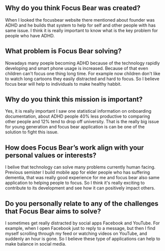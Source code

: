 ## Why do you think Focus Bear was created?
When I looked the focusbear website there mentioned about founder was ADHD and he builds that system to help for self and other people with has same issue. I think it is really important to know what is the key problem for people who have ADHD.
## What problem is Focus Bear solving?
Nowadays many poeple becoming ADHD because of the technology rapidly developing and smart phone usage is increased. Because of that even children can't focus one thing long time. For example now children don't like to watch long cartoons they easily distracted and hard to focus. So I believe focus bear will help to individuals to make healthy habbit. 
## Why do you think this mission is important?
Yes, it is really important I saw one statistical information on onboarding documentation, about ADHD people 40% less productive to comparing other people and 12% tend to drop off university. That is the really big issue for young generation and focus bear application is can be one of the solution to fight this issue.
## How does Focus Bear’s work align with your personal values or interests?
I belive that technology can solve many problems currently human facing. Previous semister I build mobile app for elder people who has suffering dementia, that was really good experience for me and focus bear also same application to helping people to focus. So I think it's really exciting to contribute to its development and see how it can positively impact others.
## Do you personally relate to any of the challenges that Focus Bear aims to solve?
I sometimes get really distracted by social apps Facebook and YouTube. For example, when I open Facebook just to reply to a message, but then I find myself scrolling through my feed or watching videos on YouTube, and suddenly an hour is gone. So I believe these type of applications can help to make balance in social media.